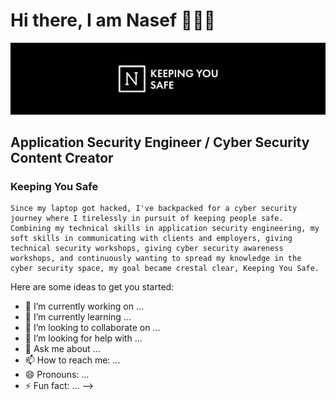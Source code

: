 # Hi there, I am Nasef 👋👋👋

<img src="/img/cover.png">

## Application Security Engineer / Cyber Security Content Creator
### Keeping You Safe

```
Since my laptop got hacked, I've backpacked for a cyber security journey where I tirelessly in pursuit of keeping people safe. Combining my technical skills in application security engineering, my soft skills in communicating with clients and employers, giving technical security workshops, giving cyber security awareness workshops, and continuously wanting to spread my knowledge in the cyber security space, my goal became crestal clear, Keeping You Safe. 
```




Here are some ideas to get you started:

- 🔭 I’m currently working on ...
- 🌱 I’m currently learning ...
- 👯 I’m looking to collaborate on ...
- 🤔 I’m looking for help with ...
- 💬 Ask me about ...
- 📫 How to reach me: ...
- 😄 Pronouns: ...
- ⚡ Fun fact: ...
-->
